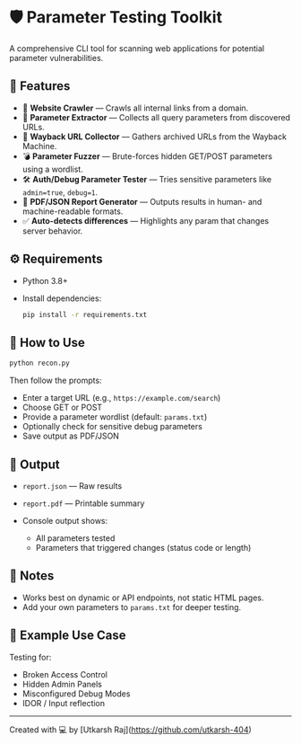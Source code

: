 # 🛡️ Parameter Testing Toolkit

A comprehensive CLI tool for scanning web applications for potential parameter vulnerabilities.

## 🔧 Features

* 🔸 **Website Crawler** — Crawls all internal links from a domain.
* 📅 **Parameter Extractor** — Collects all query parameters from discovered URLs.
* 🤠 **Wayback URL Collector** — Gathers archived URLs from the Wayback Machine.
* 💣 **Parameter Fuzzer** — Brute-forces hidden GET/POST parameters using a wordlist.
* 🛠️ **Auth/Debug Parameter Tester** — Tries sensitive parameters like `admin=true`, `debug=1`.
* 📄 **PDF/JSON Report Generator** — Outputs results in human- and machine-readable formats.
* ✅ **Auto-detects differences** — Highlights any param that changes server behavior.

## ⚙️ Requirements

* Python 3.8+
* Install dependencies:

  ```bash
  pip install -r requirements.txt
  ```

## 🚀 How to Use

```bash
python recon.py
```

Then follow the prompts:

* Enter a target URL (e.g., `https://example.com/search`)
* Choose GET or POST
* Provide a parameter wordlist (default: `params.txt`)
* Optionally check for sensitive debug parameters
* Save output as PDF/JSON

## 📂 Output

* `report.json` — Raw results
* `report.pdf` — Printable summary
* Console output shows:

  * All parameters tested
  * Parameters that triggered changes (status code or length)

## 📌 Notes

* Works best on dynamic or API endpoints, not static HTML pages.
* Add your own parameters to `params.txt` for deeper testing.

## 🧠 Example Use Case

Testing for:

* Broken Access Control
* Hidden Admin Panels
* Misconfigured Debug Modes
* IDOR / Input reflection

---

Created with 💻 by \[Utkarsh Raj](https://github.com/utkarsh-404)
